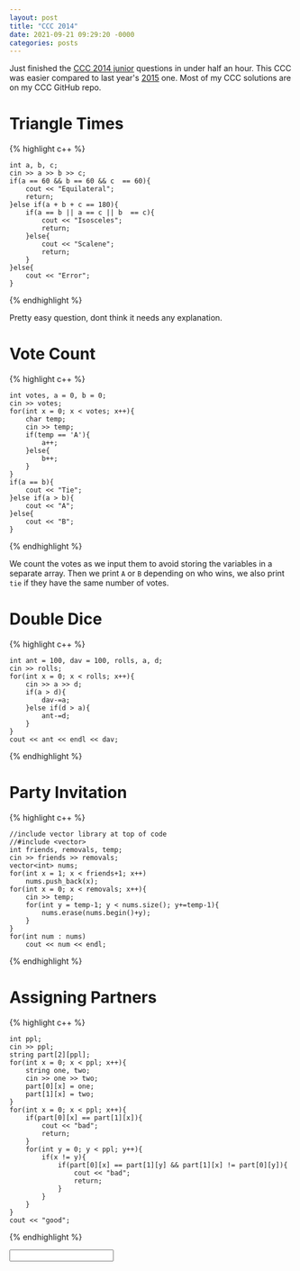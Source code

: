 ```yaml
---
layout: post
title: "CCC 2014"
date: 2021-09-21 09:29:20 -0000
categories: posts
---
```


Just finished the [CCC 2014 junior](https://www.cemc.uwaterloo.ca/contests/computing/2014/stage%201/juniorEn.pdf) questions in under half an hour. This CCC was 
easier compared to last year's [2015](https://www.cemc.uwaterloo.ca/contests/computing/2015/stage%201/juniorEn.pdf) one. Most of my CCC solutions are on my CCC 
GitHub repo.

# Triangle Times
{% highlight c++ %}

    int a, b, c;
    cin >> a >> b >> c;
    if(a == 60 && b == 60 && c  == 60){
        cout << "Equilateral";
        return;
    }else if(a + b + c == 180){
        if(a == b || a == c || b  == c){
            cout << "Isosceles";
            return;
        }else{
            cout << "Scalene";
            return;
        }
    }else{
        cout << "Error";
    }

{% endhighlight %}

Pretty easy question, dont think it needs any explanation.

# Vote Count
{% highlight c++ %}

    int votes, a = 0, b = 0;
    cin >> votes;
    for(int x = 0; x < votes; x++){
        char temp;
        cin >> temp;
        if(temp == 'A'){
            a++;
        }else{
            b++;
        }
    }
    if(a == b){
        cout << "Tie";
    }else if(a > b){
        cout << "A";
    }else{
        cout << "B";
    }
    
{% endhighlight %}

We count the votes as we input them to avoid storing the variables in a separate array. Then we print `A` or `B` depending on who wins, we also print `tie` if they have the same number of votes.

# Double Dice
{% highlight c++ %}

    int ant = 100, dav = 100, rolls, a, d;
    cin >> rolls;
    for(int x = 0; x < rolls; x++){
        cin >> a >> d;
        if(a > d){
            dav-=a;
        }else if(d > a){
            ant-=d;
        }
    }
    cout << ant << endl << dav;
    
{% endhighlight %}

# Party Invitation
{% highlight c++ %}

    //include vector library at top of code 
    //#include <vector>
    int friends, removals, temp;
    cin >> friends >> removals;
    vector<int> nums;
    for(int x = 1; x < friends+1; x++)
        nums.push_back(x);
    for(int x = 0; x < removals; x++){
        cin >> temp;
        for(int y = temp-1; y < nums.size(); y+=temp-1){
            nums.erase(nums.begin()+y);
        }
    }
    for(int num : nums)
        cout << num << endl;
        
{% endhighlight %}

# Assigning Partners
{% highlight c++ %}

    int ppl;
    cin >> ppl;
    string part[2][ppl];
    for(int x = 0; x < ppl; x++){
        string one, two;
        cin >> one >> two;
        part[0][x] = one;
        part[1][x] = two;
    }
    for(int x = 0; x < ppl; x++){
        if(part[0][x] == part[1][x]){
            cout << "bad";
            return;
        }
        for(int y = 0; y < ppl; y++){
            if(x != y){
                if(part[0][x] == part[1][y] && part[1][x] != part[0][y]){
                    cout << "bad";
                    return;
                }
            }
        }
    }
    cout << "good";

{% endhighlight %}

<input type="text" id="name" name="name"/>

